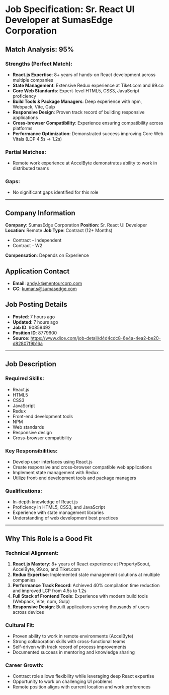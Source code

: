 # Job Specification: Sr. React UI Developer at SumasEdge Corporation

## Match Analysis: 95%

### Strengths (Perfect Match):
- **React.js Expertise**: 8+ years of hands-on React development across multiple companies
- **State Management**: Extensive Redux experience at Tiket.com and 99.co
- **Core Web Standards**: Expert-level HTML5, CSS3, JavaScript proficiency
- **Build Tools & Package Managers**: Deep experience with npm, Webpack, Vite, Gulp
- **Responsive Design**: Proven track record of building responsive applications
- **Cross-browser Compatibility**: Experience ensuring compatibility across platforms
- **Performance Optimization**: Demonstrated success improving Core Web Vitals (LCP 4.5s → 1.2s)

### Partial Matches:
- Remote work experience at AccelByte demonstrates ability to work in distributed teams

### Gaps:
- No significant gaps identified for this role

---

## Company Information
**Company**: SumasEdge Corporation
**Position**: Sr. React UI Developer
**Location**: Remote
**Job Type**: Contract (12+ Months)
- Contract - Independent
- Contract - W2

**Compensation**: Depends on Experience

## Application Contact
- **Email**: andy.k@mentourcorp.com
- **CC**: kumar.s@sumasedge.com

## Job Posting Details
- **Posted**: 7 hours ago
- **Updated**: 7 hours ago
- **Job ID**: 90859492
- **Position ID**: 8779600
- **Source**: https://www.dice.com/job-detail/d4d4cdc8-6e4a-4ea2-be20-d82807f9b16a

---

## Job Description

### Required Skills:
- React.js
- HTML5
- CSS3
- JavaScript
- Redux
- Front-end development tools
- NPM
- Web standards
- Responsive design
- Cross-browser compatibility

### Key Responsibilities:
- Develop user interfaces using React.js
- Create responsive and cross-browser compatible web applications
- Implement state management with Redux
- Utilize front-end development tools and package managers

### Qualifications:
- In-depth knowledge of React.js
- Proficiency in HTML5, CSS3, and JavaScript
- Experience with state management libraries
- Understanding of web development best practices

---

## Why This Role is a Good Fit

### Technical Alignment:
1. **React.js Mastery**: 8+ years of React experience at PropertyScout, AccelByte, 99.co, and Tiket.com
2. **Redux Expertise**: Implemented state management solutions at multiple companies
3. **Performance Track Record**: Achieved 40% compilation time reduction and improved LCP from 4.5s to 1.2s
4. **Full Stack of Frontend Tools**: Experience with modern build tools (Webpack, Vite, npm, Gulp)
5. **Responsive Design**: Built applications serving thousands of users across devices

### Cultural Fit:
- Proven ability to work in remote environments (AccelByte)
- Strong collaboration skills with cross-functional teams
- Self-driven with track record of process improvements
- Documented success in mentoring and knowledge sharing

### Career Growth:
- Contract role allows flexibility while leveraging deep React expertise
- Opportunity to work on challenging UI problems
- Remote position aligns with current location and work preferences
